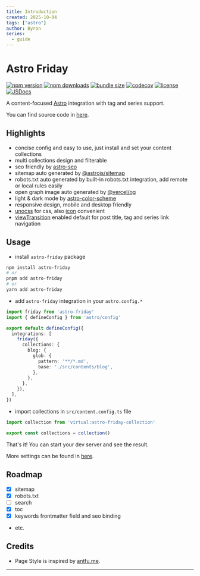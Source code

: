 ```yaml
---
title: Introduction
created: 2025-10-04
tags: ["astro"]
author: Byron
series:
  - guide
---
```


# Astro Friday

[![npm version](https://img.shields.io/npm/v/astro-friday)](https://npmjs.com/package/astro-friday)
[![npm downloads](https://img.shields.io/npm/dm/astro-friday)](https://npm.chart.dev/astro-friday)
[![bundle size](https://img.shields.io/bundlephobia/minzip/astro-friday)](https://bundlephobia.com/package/astro-friday)
[![codecov](https://img.shields.io/codecov/c/gh/byronogis/astro-friday)](https://codecov.io/gh/byronogis/astro-friday)
[![license](https://img.shields.io/github/license/byronogis/astro-friday)](https://github.com/byronogis/astro-friday/blob/main/LICENSE)
[![JSDocs][jsdocs-src]][jsdocs-href]

A content-focused [Astro](https://astro.build) integration with tag and series support.

You can find source code in [here](https://github.com/byronogis/astro-friday).

## Highlights

- concise config and easy to use, just install and set your content collections
- multi collections design and filterable
- seo friendly by [astro-seo](https://github.com/jonasmerlin/astro-seo)
- sitemap auto generated by [@astrojs/sitemap](https://docs.astro.build/en/guides/integrations-guide/sitemap/)
- robots.txt auto generated by built-in robots.txt integration, add remote or local rules easily
- open graph image auto generated by [@vercel/og](https://vercel.com/docs/og-image-generation)
- light & dark mode by [astro-color-scheme](https://github.com/surjithctly/astro-color-scheme)
- responsive design, mobile and desktop friendly
- [unocss](https://github.com/unocss/unocss) for css, also [icon](https://unocss.dev/presets/icons) convenient
- [viewTransition](https://docs.astro.build/en/guides/view-transitions/) enabled default for post title, tag and series link navigation

## Usage

- install `astro-friday` package

```bash
npm install astro-friday
# or
pnpm add astro-friday
# or
yarn add astro-friday
```

- add `astro-friday` integration in your `astro.config.*`

```ts
import friday from 'astro-friday'
import { defineConfig } from 'astro/config'

export default defineConfig({
  integrations: [
    friday({
      collections: {
        blog: {
          glob: {
            pattern: '**/*.md',
            base: './src/contents/blog',
          },
        },
      },
    }),
  ],
})
```

- import collections in `src/content.config.ts` file

```ts
import collection from 'virtual:astro-friday-collection'

export const collections = collection()
```

That's it! You can start your dev server and see the result.

More settings can be found in [here](./configuration).

## Roadmap

- [x] sitemap
- [x] robots.txt
- [ ] search
- [x] toc
- [x] keywords frontmatter field and seo binding
- etc.

## Credits

- Page Style is inspired by [antfu.me](https://antfu.me).

---

[jsdocs-src]: https://img.shields.io/badge/jsdocs-reference-1fa669
[jsdocs-href]: https://www.jsdocs.io/package/astro-friday
